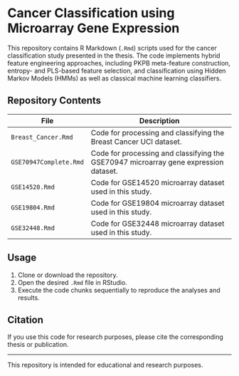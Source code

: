 # Cancer Classification using Microarray Gene Expression

This repository contains R Markdown (`.Rmd`) scripts used for the cancer classification study presented in the thesis. The code implements hybrid feature engineering approaches, including PKPB meta-feature construction, entropy- and PLS-based feature selection, and classification using Hidden Markov Models (HMMs) as well as classical machine learning classifiers.

## Repository Contents

| File | Description |
|------|-------------|
| `Breast_Cancer.Rmd` | Code for processing and classifying the Breast Cancer UCI dataset. |
| `GSE70947Complete.Rmd` | Code for processing and classifying the GSE70947 microarray gene expression dataset. |
| `GSE14520.Rmd` | Code for GSE14520 microarray dataset used in this study. |
| `GSE19804.Rmd` | Code for GSE19804 microarray dataset used in this study. |
| `GSE32448.Rmd` | Code for GSE32448 microarray dataset used in this study. |

## Usage

1. Clone or download the repository.
2. Open the desired `.Rmd` file in RStudio.
3. Execute the code chunks sequentially to reproduce the analyses and results.

## Citation

If you use this code for research purposes, please cite the corresponding thesis or publication.

---

This repository is intended for educational and research purposes.
